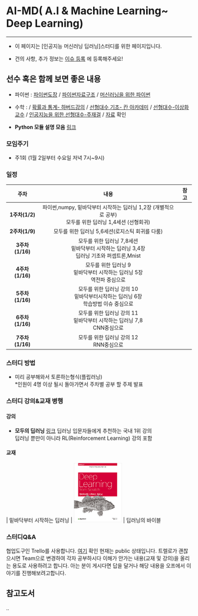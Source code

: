 # AI-MD( A.I & Machine Learning~ Deep Learning) 
---
- 이 페이지는 [인공지능 머신러닝 딥러닝]스터디를 위한 페이지입니다.

- 건의 사항, 추가 정보는 [이슈 등록](https://github.com/AI-MD/AI-MD.github.io/issues) 에 등록해주세요!

## 선수 혹은 함께 보면 좋은 내용 
- 파이썬 : [파이썬도장](https://dojang.io/course/view.php?id=3) / [파이썬자료구조](https://www.edwith.org/python-data) / [머신러닝을 위한 파이썬](https://www.edwith.org/aipython)
- 수학 :
/ [확률과 통계- 하버드강의](https://www.edwith.org/harvardprobability) 
/ [선형대수 기초- 칸 아카데미](https://www.edwith.org/linear-algebra)
/ [선형대수-이상화교수](http://www.kocw.net/home/search/kemView.do?kemId=977757)
/ [인공지능을 위한 선형대수-주재걸](https://www.edwith.org/linearalgebra4ai) / [자료](https://github.com/OpenCVDL/OpenCVDL.github.io/blob/master/files/머신러닝을_위한_선형대수.zip) 확인

 - **Python 모듈 설명 모음** [링크](http://awesome-python.com/)


### 모임주기
 - 주1회 (1월 2일부터 수요일 저녁 7시~9시)

### 일정
|<center> 주차</center> |  <center>내용</center> |  <center>참고</center> |
|:--------:|:--------:|:--------:|
|**1주차(1/2)** | <center>파이썬,numpy, 밑바닥부터 시작하는 딥러닝 1,2장 (개별적으로 공부) <br/> 모두를 위한 딥러닝 1,4세션 (선형회귀) </center>| |
|**2주차(1/9)** | <center>모두를 위한 딥러닝 5,6세션(로지스틱 회귀를 다룸) </center> | |
|**3주차(1/16)** | <center>모두를 위한 딥러닝 7,8세션 <br/> 밑바닥부터 시작하는 딥러닝  3,4장<br/> 딥러닝 기초와 퍼셉트론,Mnist </center> ||
|**4주차(1/16)** | <center>모두를 위한 딥러닝 9<br/> 밑바닥부터 시작하는 딥러닝 5장<br/> 역전파 중심으로  </center> | |
|**5주차(1/16)** | <center>모두를 위한 딥러닝 강의 10<br/> 밑바닥부터시작하는 딥러닝 6장<br/> 학습방법 이슈 중심으로  </center> | |
|**6주차(1/16)** | <center>모두를 위한 딥러닝 강의 11<br/> 밑바닥부터 시작하는 딥러닝 7,8<br/>  CNN중심으로  </center> | |
|**7주차(1/16)** | <center>모두를 위한 딥러닝 강의 12 <br/>  RNN중심으로 </center> | |

### 스터디 방법
 - 미리 공부해와서 토론하는형식(플립러닝)  
 *인원이 4명 이상 될시 돌아가면서 주차별 공부 할 주제 발표

### 스터디 강의&교재 병행


#### 강의
  - **모두의 딥러닝** [링크](http://hunkim.github.io/ml/) 
  딥러닝 입문자들에게 추천하는 국내 1위 강의  
  딥러닝 뿐만이 아니라 RL(Reinforcement Learning) 강의 포함
  
#### 교재

| 밑바닥부터 시작하는 딥러닝        | [<img src="./scratch.jpg" width="130" height="160">](http://book.naver.com/bookdb/book_detail.nhn?bid=11492334)     |  딥러닝의 바이블 


### 스터디Q&A

협업도구인 Trello를 사용합니다. [여기](https://trello.com/b/RxvPHaIu/amd-study) 확인 
현재는 public 상태입니다. 
트렐로가 괜찮으시면 Team으로 변경하여 각자 공부하시다 이해가 안가는 내용(교재 및 강의)을 올리는 용도로 사용하려고 합니다.
아는 분이 게시다면 답을 달거나 해당 내용을 오프에서 이야기를 진행해보려고합니다. 



## 참고도서 
.. 
